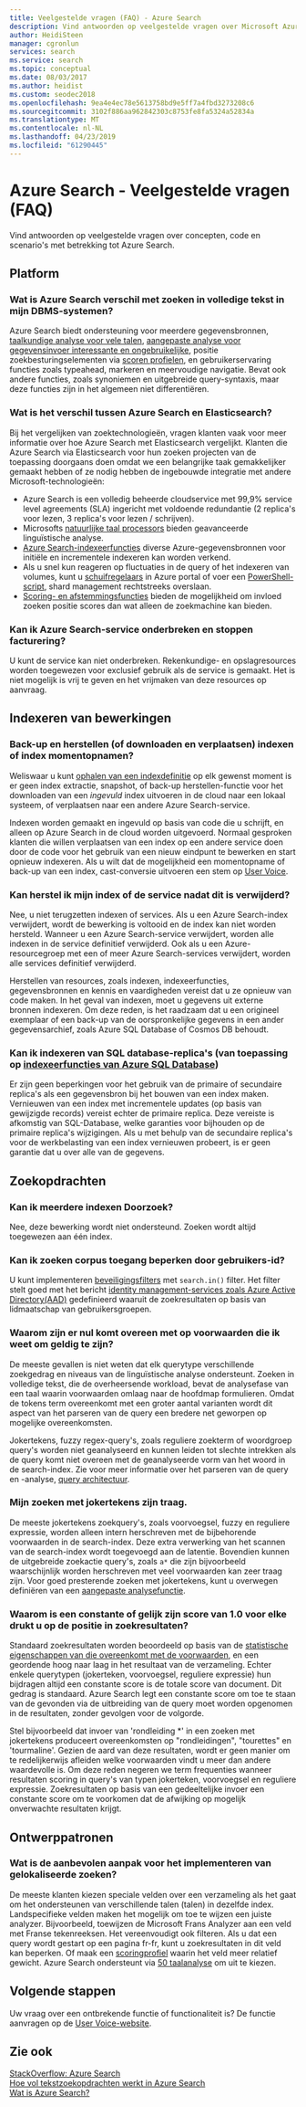 ```yaml
---
title: Veelgestelde vragen (FAQ) - Azure Search
description: Vind antwoorden op veelgestelde vragen over Microsoft Azure Search-Service, een search-service van de cloud worden gehost op Microsoft Azure.
author: HeidiSteen
manager: cgronlun
services: search
ms.service: search
ms.topic: conceptual
ms.date: 08/03/2017
ms.author: heidist
ms.custom: seodec2018
ms.openlocfilehash: 9ea4e4ec78e5613758bd9e5ff7a4fbd3273208c6
ms.sourcegitcommit: 3102f886aa962842303c8753fe8fa5324a52834a
ms.translationtype: MT
ms.contentlocale: nl-NL
ms.lasthandoff: 04/23/2019
ms.locfileid: "61290445"
---
```

# <a name="azure-search---frequently-asked-questions-faq"></a>Azure Search - Veelgestelde vragen (FAQ)

 Vind antwoorden op veelgestelde vragen over concepten, code en scenario's met betrekking tot Azure Search.

## <a name="platform"></a>Platform

### <a name="how-is-azure-search-different-from-full-text-search-in-my-dbms"></a>Wat is Azure Search verschil met zoeken in volledige tekst in mijn DBMS-systemen?

Azure Search biedt ondersteuning voor meerdere gegevensbronnen, [taalkundige analyse voor vele talen](https://docs.microsoft.com/rest/api/searchservice/language-support), [aangepaste analyse voor gegevensinvoer interessante en ongebruikelijke](https://docs.microsoft.com/rest/api/searchservice/custom-analyzers-in-azure-search), positie zoekbesturingselementen via [scoren profielen](https://docs.microsoft.com/rest/api/searchservice/add-scoring-profiles-to-a-search-index), en gebruikerservaring functies zoals typeahead, markeren en meervoudige navigatie. Bevat ook andere functies, zoals synoniemen en uitgebreide query-syntaxis, maar deze functies zijn in het algemeen niet differentiëren.

### <a name="what-is-the-difference-between-azure-search-and-elasticsearch"></a>Wat is het verschil tussen Azure Search en Elasticsearch?

Bij het vergelijken van zoektechnologieën, vragen klanten vaak voor meer informatie over hoe Azure Search met Elasticsearch vergelijkt. Klanten die Azure Search via Elasticsearch voor hun zoeken projecten van de toepassing doorgaans doen omdat we een belangrijke taak gemakkelijker gemaakt hebben of ze nodig hebben de ingebouwde integratie met andere Microsoft-technologieën:

+ Azure Search is een volledig beheerde cloudservice met 99,9% service level agreements (SLA) ingericht met voldoende redundantie (2 replica's voor lezen, 3 replica's voor lezen / schrijven).
+ Microsofts [natuurlijke taal processors](https://docs.microsoft.com/rest/api/searchservice/language-support) bieden geavanceerde linguïstische analyse.  
+ [Azure Search-indexeerfuncties](search-indexer-overview.md) diverse Azure-gegevensbronnen voor initiële en incrementele indexeren kan worden verkend.
+ Als u snel kun reageren op fluctuaties in de query of het indexeren van volumes, kunt u [schuifregelaars](search-manage.md#scale-up-or-down) in Azure portal of voer een [PowerShell-script](search-manage-powershell.md), shard management rechtstreeks overslaan.  
+ [Scoring- en afstemmingsfuncties](https://docs.microsoft.com/rest/api/searchservice/add-scoring-profiles-to-a-search-index) bieden de mogelijkheid om invloed zoeken positie scores dan wat alleen de zoekmachine kan bieden.

### <a name="can-i-pause-azure-search-service-and-stop-billing"></a>Kan ik Azure Search-service onderbreken en stoppen facturering?

U kunt de service kan niet onderbreken. Rekenkundige- en opslagresources worden toegewezen voor exclusief gebruik als de service is gemaakt. Het is niet mogelijk is vrij te geven en het vrijmaken van deze resources op aanvraag.

## <a name="indexing-operations"></a>Indexeren van bewerkingen

### <a name="backup-and-restore-or-download-and-move-indexes-or-index-snapshots"></a>Back-up en herstellen (of downloaden en verplaatsen) indexen of index momentopnamen?

Weliswaar u kunt [ophalen van een indexdefinitie](https://docs.microsoft.com/rest/api/searchservice/get-index) op elk gewenst moment is er geen index extractie, snapshot, of back-up herstellen-functie voor het downloaden van een *ingevuld* index uitvoeren in de cloud naar een lokaal systeem, of verplaatsen naar een andere Azure Search-service.

Indexen worden gemaakt en ingevuld op basis van code die u schrijft, en alleen op Azure Search in de cloud worden uitgevoerd. Normaal gesproken klanten die willen verplaatsen van een index op een andere service doen door de code voor het gebruik van een nieuw eindpunt te bewerken en start opnieuw indexeren. Als u wilt dat de mogelijkheid een momentopname of back-up van een index, cast-conversie uitvoeren een stem op [User Voice](https://feedback.azure.com/forums/263029-azure-search/suggestions/8021610-backup-snapshot-of-index).

### <a name="can-i-restore-my-index-or-service-once-it-is-deleted"></a>Kan herstel ik mijn index of de service nadat dit is verwijderd?

Nee, u niet terugzetten indexen of services. Als u een Azure Search-index verwijdert, wordt de bewerking is voltooid en de index kan niet worden hersteld. Wanneer u een Azure Search-service verwijdert, worden alle indexen in de service definitief verwijderd. Ook als u een Azure-resourcegroep met een of meer Azure Search-services verwijdert, worden alle services definitief verwijderd.  

Herstellen van resources, zoals indexen, indexeerfuncties, gegevensbronnen en kennis en vaardigheden vereist dat u ze opnieuw van code maken. In het geval van indexen, moet u gegevens uit externe bronnen indexeren. Om deze reden, is het raadzaam dat u een origineel exemplaar of een back-up van de oorspronkelijke gegevens in een ander gegevensarchief, zoals Azure SQL Database of Cosmos DB behoudt.

### <a name="can-i-index-from-sql-database-replicas-applies-to-azure-sql-database-indexershttpsdocsmicrosoftcomazuresearchsearch-howto-connecting-azure-sql-database-to-azure-search-using-indexers"></a>Kan ik indexeren van SQL database-replica's (van toepassing op [indexeerfuncties van Azure SQL Database](https://docs.microsoft.com/azure/search/search-howto-connecting-azure-sql-database-to-azure-search-using-indexers))

Er zijn geen beperkingen voor het gebruik van de primaire of secundaire replica's als een gegevensbron bij het bouwen van een index maken. Vernieuwen van een index met incrementele updates (op basis van gewijzigde records) vereist echter de primaire replica. Deze vereiste is afkomstig van SQL-Database, welke garanties voor bijhouden op de primaire replica's wijzigingen. Als u met behulp van de secundaire replica's voor de werkbelasting van een index vernieuwen probeert, is er geen garantie dat u over alle van de gegevens.

## <a name="search-operations"></a>Zoekopdrachten

### <a name="can-i-search-across-multiple-indexes"></a>Kan ik meerdere indexen Doorzoek?

Nee, deze bewerking wordt niet ondersteund. Zoeken wordt altijd toegewezen aan één index.

### <a name="can-i-restrict-search-corpus-access-by-user-identity"></a>Kan ik zoeken corpus toegang beperken door gebruikers-id?

U kunt implementeren [beveiligingsfilters](https://docs.microsoft.com/azure/search/search-security-trimming-for-azure-search) met `search.in()` filter. Het filter stelt goed met het bericht [identity management-services zoals Azure Active Directory(AAD)](https://docs.microsoft.com/azure/search/search-security-trimming-for-azure-search-with-aad) gedefinieerd waaruit de zoekresultaten op basis van lidmaatschap van gebruikersgroepen.

### <a name="why-are-there-zero-matches-on-terms-i-know-to-be-valid"></a>Waarom zijn er nul komt overeen met op voorwaarden die ik weet om geldig te zijn?

De meeste gevallen is niet weten dat elk querytype verschillende zoekgedrag en niveaus van de linguïstische analyse ondersteunt. Zoeken in volledige tekst, die de overheersende workload, bevat de analysefase van een taal waarin voorwaarden omlaag naar de hoofdmap formulieren. Omdat de tokens term overeenkomt met een groter aantal varianten wordt dit aspect van het parseren van de query een bredere net geworpen op mogelijke overeenkomsten.

Jokertekens, fuzzy regex-query's, zoals reguliere zoekterm of woordgroep query's worden niet geanalyseerd en kunnen leiden tot slechte intrekken als de query komt niet overeen met de geanalyseerde vorm van het woord in de search-index. Zie voor meer informatie over het parseren van de query en -analyse, [query architectuur](https://docs.microsoft.com/azure/search/search-lucene-query-architecture).

### <a name="my-wildcard-searches-are-slow"></a>Mijn zoeken met jokertekens zijn traag.

De meeste jokertekens zoekquery's, zoals voorvoegsel, fuzzy en reguliere expressie, worden alleen intern herschreven met de bijbehorende voorwaarden in de search-index. Deze extra verwerking van het scannen van de search-index wordt toegevoegd aan de latentie. Bovendien kunnen de uitgebreide zoekactie query's, zoals `a*` die zijn bijvoorbeeld waarschijnlijk worden herschreven met veel voorwaarden kan zeer traag zijn. Voor goed presterende zoeken met jokertekens, kunt u overwegen definiëren van een [aangepaste analysefunctie](https://docs.microsoft.com/rest/api/searchservice/custom-analyzers-in-azure-search).

### <a name="why-is-the-search-rank-a-constant-or-equal-score-of-10-for-every-hit"></a>Waarom is een constante of gelijk zijn score van 1.0 voor elke drukt u op de positie in zoekresultaten?

Standaard zoekresultaten worden beoordeeld op basis van de [statistische eigenschappen van die overeenkomt met de voorwaarden](search-lucene-query-architecture.md#stage-4-scoring), en een geordende hoog naar laag in het resultaat van de verzameling. Echter enkele querytypen (jokerteken, voorvoegsel, reguliere expressie) hun bijdragen altijd een constante score is de totale score van document. Dit gedrag is standaard. Azure Search legt een constante score om toe te staan van de gevonden via de uitbreiding van de query moet worden opgenomen in de resultaten, zonder gevolgen voor de volgorde.

Stel bijvoorbeeld dat invoer van 'rondleiding *' in een zoeken met jokertekens produceert overeenkomsten op "rondleidingen", "tourettes" en 'tourmaline'. Gezien de aard van deze resultaten, wordt er geen manier om te redelijkerwijs afleiden welke voorwaarden vindt u meer dan andere waardevolle is. Om deze reden negeren we term frequenties wanneer resultaten scoring in query's van typen jokerteken, voorvoegsel en reguliere expressie. Zoekresultaten op basis van een gedeeltelijke invoer een constante score om te voorkomen dat de afwijking op mogelijk onverwachte resultaten krijgt.

## <a name="design-patterns"></a>Ontwerppatronen

### <a name="what-is-the-best-approach-for-implementing-localized-search"></a>Wat is de aanbevolen aanpak voor het implementeren van gelokaliseerde zoeken?

De meeste klanten kiezen speciale velden over een verzameling als het gaat om het ondersteunen van verschillende talen (talen) in dezelfde index. Landspecifieke velden maken het mogelijk om toe te wijzen een juiste analyzer. Bijvoorbeeld, toewijzen de Microsoft Frans Analyzer aan een veld met Franse tekenreeksen. Het vereenvoudigt ook filteren. Als u dat een query wordt gestart op een pagina fr-fr, kunt u zoekresultaten in dit veld kan beperken. Of maak een [scoringprofiel](https://docs.microsoft.com/rest/api/searchservice/add-scoring-profiles-to-a-search-index) waarin het veld meer relatief gewicht. Azure Search ondersteunt via [50 taalanalyse](https://docs.microsoft.com/azure/search/search-language-support) om uit te kiezen.

## <a name="next-steps"></a>Volgende stappen

Uw vraag over een ontbrekende functie of functionaliteit is? De functie aanvragen op de [User Voice-website](https://feedback.azure.com/forums/263029-azure-search).

## <a name="see-also"></a>Zie ook

 [StackOverflow: Azure Search](https://stackoverflow.com/questions/tagged/azure-search)   
 [Hoe vol tekstzoekopdrachten werkt in Azure Search](search-lucene-query-architecture.md)  
 [Wat is Azure Search?](search-what-is-azure-search.md)
